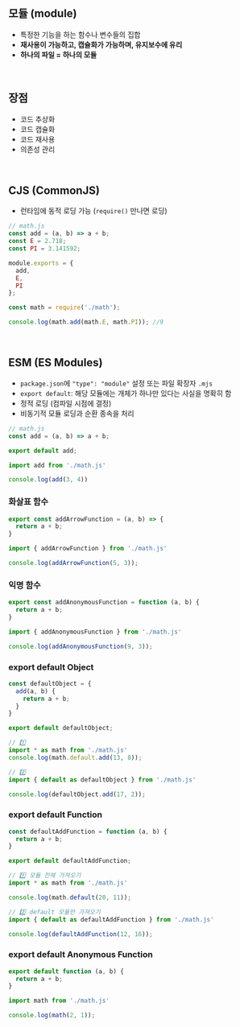 ## 모듈 (module)
- 특정한 기능을 하는 함수나 변수들의 집합
- **재사용이 가능하고, 캡슐화가 가능하며, 유지보수에 유리**
- **하나의 파일 = 하나의 모듈**
<br/>

## 장점
- 코드 추상화
- 코드 캡슐화
- 코드 재사용
- 의존성 관리
<br/>

## CJS (CommonJS)
- 런타임에 동적 로딩 가능 (`require()` 만나면 로딩)
```javascript
// math.js
const add = (a, b) => a + b;
const E = 2.718;
const PI = 3.141592;

module.exports = {
  add,
  E,
  PI
};
```
```javascript
const math = require('./math');

console.log(math.add(math.E, math.PI)); //9
```
<br/>

## ESM (ES Modules)
- `package.json`에 `"type": "module"` 설정 또는 파일 확장자 `.mjs`
- `export default`: 해당 모듈에는 개체가 하나만 있다는 사실을 명확히 함
- 정적 로딩 (컴파일 시점에 결정)
- 비동기적 모듈 로딩과 순환 종속을 처리
```javascript
// math.js
const add = (a, b) => a + b;

export default add;
```
```javascript
import add from './math.js'

console.log(add(3, 4))
```
### 화살표 함수
```javascript
export const addArrowFunction = (a, b) => {
  return a + b;
}
```
```javascript
import { addArrowFunction } from './math.js'

console.log(addArrowFunction(5, 3));
```
### 익명 함수 
```javascript
export const addAnonymousFunction = function (a, b) {
  return a + b;
}
```
```javascript
import { addAnonymousFunction } from './math.js'

console.log(addAnonymousFunction(9, 3));
```
### export default Object
```javascript
const defaultObject = {
  add(a, b) {
    return a + b;
  }
}

export default defaultObject;
```
```javascript
// 1️⃣
import * as math from './math.js'
console.log(math.default.add(13, 8));

// 2️⃣ 
import { default as defaultObject } from './math.js'

console.log(defaultObject.add(17, 2));
```
### export default Function
```javascript
const defaultAddFunction = function (a, b) {
  return a + b;
}

export default defaultAddFunction;
```
```javascript
// 1️⃣ 모듈 전체 가져오기
import * as math from './math.js'

console.log(math.default(20, 11));

// 2️⃣ default 모듈만 가져오기
import { default as defaultAddFunction } from './math.js'

console.log(defaultAddFunction(12, 16));
```
### export default Anonymous Function
```javascript
export default function (a, b) {
  return a + b;
}
```
```javascript
import math from './math.js'

console.log(math(2, 1));
```
